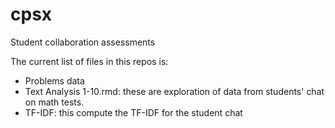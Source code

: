 # cpsx

Student collaboration assessments

The current list of files in this repos is:


* Problems data
* Text Analysis 1-10.rmd: these are exploration of data from students' chat on math tests.
* TF-IDF: this compute the TF-IDF for the student chat
